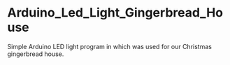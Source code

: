 # Arduino_Led_Light_Gingerbread_House
Simple Arduino LED light program in which was used for our Christmas gingerbread house. 
